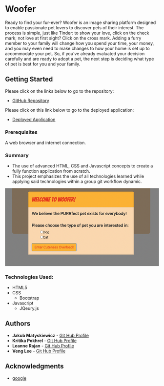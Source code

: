 # Woofer
<!--quick description of application-->
Ready to find your fur-ever? Woofer is an image sharing platform designed to enable passionate pet lovers to discover pets of their interest. 
The process is simple, just like Tinder: to show your love, click on the check mark; not love at first sight? Click on the cross mark.
Adding a furry member to your family will change how you spend your time, your money, and you may even need to make changes to how your home is set 
up to accommodate your pet. So, if you’ve already evaluated your decision carefully and are ready to adopt a pet, the next step is deciding what type of pet is best for you and your family. 


## Getting Started
<!--link repo and deployed application-->

Please click on the links below to go to the repository:
* [GitHub Repository](https://github.com/juniordentax100/Project1)


Please click on this link below to go to the deployed application:
* [Deployed Application](https://juniordentax100.github.io/Project1/)



### Prerequisites <!--optional-->

A web browser and internet connection. 
 
### Summary
* The use of advanced HTML, CSS and Javascript concepts to create a fully function application from scratch.
* This project emphasizes the use of all technologies learned while applying said technologies within a group git workflow dynamic.

![](assets/images/Screen-Shot.png)

### Technologies Used:<!--optional-->
* HTML5
* CSS
    * Bootstrap
* Javascript
    * JQeury.js


## Authors

* **Jakub Matyskiewicz** - [Git Hub Profile](https://github.com/juniordentax100)
* **Kritika Pokhrel** - [Git Hub Profile](https://github.com/kassiakat)
* **Leanne Rajan** - [Git Hub Profile](https://github.com/Leanne-027)
* **Veng Lee** - [Git Hub Profile](https://github.com/vengster)

## Acknowledgments

* [google](https://wwww.google.com)
